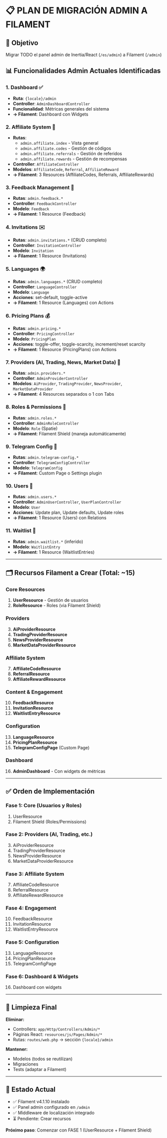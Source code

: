 # 📋 PLAN DE MIGRACIÓN ADMIN A FILAMENT

## 🎯 Objetivo
Migrar TODO el panel admin de Inertia/React (`/es/admin`) a Filament (`/admin`)

## 📊 Funcionalidades Admin Actuales Identificadas

### 1. **Dashboard** ✅
- **Ruta**: `{locale}/admin`
- **Controller**: `AdminDashboardController`
- **Funcionalidad**: Métricas generales del sistema
- **→ Filament**: Dashboard con Widgets

### 2. **Affiliate System** 🎁
- **Rutas**:
  - `admin.affiliate.index` - Vista general
  - `admin.affiliate.codes` - Gestión de códigos
  - `admin.affiliate.referrals` - Gestión de referidos
  - `admin.affiliate.rewards` - Gestión de recompensas
- **Controller**: `AffiliateController`
- **Modelos**: `AffiliateCode`, `Referral`, `AffiliateReward`
- **→ Filament**: 3 Resources (AffiliateCodes, Referrals, AffiliateRewards)

### 3. **Feedback Management** 💬
- **Rutas**: `admin.feedback.*`
- **Controller**: `FeedbackController`
- **Modelo**: `Feedback`
- **→ Filament**: 1 Resource (Feedback)

### 4. **Invitations** ✉️
- **Rutas**: `admin.invitations.*` (CRUD completo)
- **Controller**: `InvitationController`
- **Modelo**: `Invitation`
- **→ Filament**: 1 Resource (Invitations)

### 5. **Languages** 🌍
- **Rutas**: `admin.languages.*` (CRUD completo)
- **Controller**: `LanguageController`
- **Modelo**: `Language`
- **Acciones**: set-default, toggle-active
- **→ Filament**: 1 Resource (Languages) con Actions

### 6. **Pricing Plans** 💰
- **Rutas**: `admin.pricing.*`
- **Controller**: `PricingController`
- **Modelo**: `PricingPlan`
- **Acciones**: toggle-offer, toggle-scarcity, increment/reset scarcity
- **→ Filament**: 1 Resource (PricingPlans) con Actions

### 7. **Providers** (AI, Trading, News, Market Data) 🔌
- **Rutas**: `admin.providers.*`
- **Controller**: `AdminProviderController`
- **Modelos**: `AiProvider`, `TradingProvider`, `NewsProvider`, `MarketDataProvider`
- **→ Filament**: 4 Resources separados o 1 con Tabs

### 8. **Roles & Permissions** 🔐
- **Rutas**: `admin.roles.*`
- **Controller**: `AdminRoleController`
- **Modelo**: `Role` (Spatie)
- **→ Filament**: Filament Shield (maneja automáticamente)

### 9. **Telegram Config** 📱
- **Rutas**: `admin.telegram-config.*`
- **Controller**: `TelegramConfigController`
- **Modelo**: `TelegramConfig`
- **→ Filament**: Custom Page o Settings plugin

### 10. **Users** 👥
- **Rutas**: `admin.users.*`
- **Controller**: `AdminUserController`, `UserPlanController`
- **Modelo**: `User`
- **Acciones**: Update plan, Update defaults, Update roles
- **→ Filament**: 1 Resource (Users) con Relations

### 11. **Waitlist** 📝
- **Rutas**: `admin.waitlist.*` (inferido)
- **Modelo**: `WaitlistEntry`
- **→ Filament**: 1 Resource (WaitlistEntries)

---

## 🗂️ Recursos Filament a Crear (Total: ~15)

### Core Resources
1. **UserResource** - Gestión de usuarios
2. **RoleResource** - Roles (via Filament Shield)

### Providers
3. **AiProviderResource**
4. **TradingProviderResource**
5. **NewsProviderResource**
6. **MarketDataProviderResource**

### Affiliate System
7. **AffiliateCodeResource**
8. **ReferralResource**
9. **AffiliateRewardResource**

### Content & Engagement
10. **FeedbackResource**
11. **InvitationResource**
12. **WaitlistEntryResource**

### Configuration
13. **LanguageResource**
14. **PricingPlanResource**
15. **TelegramConfigPage** (Custom Page)

### Dashboard
16. **AdminDashboard** - Con widgets de métricas

---

## ✅ Orden de Implementación

### **Fase 1: Core (Usuarios y Roles)**
1. UserResource
2. Filament Shield (Roles/Permissions)

### **Fase 2: Providers (AI, Trading, etc.)**
3. AiProviderResource
4. TradingProviderResource
5. NewsProviderResource
6. MarketDataProviderResource

### **Fase 3: Affiliate System**
7. AffiliateCodeResource
8. ReferralResource
9. AffiliateRewardResource

### **Fase 4: Engagement**
10. FeedbackResource
11. InvitationResource
12. WaitlistEntryResource

### **Fase 5: Configuration**
13. LanguageResource
14. PricingPlanResource
15. TelegramConfigPage

### **Fase 6: Dashboard & Widgets**
16. Dashboard con widgets

---

## 🧹 Limpieza Final

**Eliminar:**
- Controllers: `app/Http/Controllers/Admin/*`
- Páginas React: `resources/js/Pages/Admin/*`
- Rutas: `routes/web.php` → sección `{locale}/admin`

**Mantener:**
- Modelos (todos se reutilizan)
- Migraciones
- Tests (adaptar a Filament)

---

## 🎯 Estado Actual
- ✅ Filament v4.1.10 instalado
- ✅ Panel admin configurado en `/admin`
- ✅ Middleware de localización integrado
- ⏳ Pendiente: Crear recursos

**Próximo paso**: Comenzar con FASE 1 (UserResource + Filament Shield)
